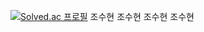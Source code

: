 [![Solved.ac
프로필](http://mazassumnida.wtf/api/generate_badge?boj=kimth0022)](https://solved.ac/kimth0022)
조수현 조수현 조수현 조수현
